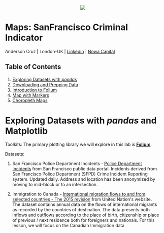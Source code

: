 <center>
    <img src="https://fael.edu.br/upload/cursos/interna/data-science-02-12-06-20-031446.png"  />
</center>

# Maps: SanFrancisco Criminal Indicator

Anderson Cruz | London-UK | 
<a href="https://www.linkedin.com/in/anderjcruz/" target="_blank">Linkedin</a> | 
<a href="https://nowacapital.com" target="_blank">Nowa Capital</a>

## Table of Contents

<div class="alert alert-block alert-info" style="margin-top: 20px">

1.  [Exploring Datasets with *pandas*](#0)<br>
2.  [Downloading and Prepping Data](#2)<br>
3.  [Introduction to Folium](#4) <br>
4.  [Map with Markers](#6) <br>
5.  [Choropleth Maps](#8) <br>

</div>

# Exploring Datasets with *pandas* and Matplotlib<a id="0"></a>

Toolkits: The primary plotting library we will explore in this lab is [**Folium**](https://github.com/python-visualization/folium/).

Datasets:

1.  San Francisco Police Department Incidents - [Police Department Incidents](https://data.sfgov.org/Public-Safety/Police-Department-Incidents-Previous-Year-2016-/ritf-b9ki?utm_medium=Exinfluencer&utm_source=Exinfluencer&utm_content=000026UJ&utm_term=10006555&utm_id=NA-SkillsNetwork-Channel-SkillsNetworkCoursesIBMDeveloperSkillsNetworkDV0101ENSkillsNetwork20297740-2021-01-01) from San Francisco public data portal. Incidents derived from San Francisco Police Department (SFPD) Crime Incident Reporting system. Updated daily. Address and location has been anonymized by moving to mid-block or to an intersection.

2.  Immigration to Canada - [International migration flows to and from selected countries - The 2015 revision](http://www.un.org/en/development/desa/population/migration/data/empirical2/migrationflows.shtml?utm_medium=Exinfluencer&utm_source=Exinfluencer&utm_content=000026UJ&utm_term=10006555&utm_id=NA-SkillsNetwork-Channel-SkillsNetworkCoursesIBMDeveloperSkillsNetworkDV0101ENSkillsNetwork20297740-2021-01-01) from United Nation's website. The dataset contains annual data on the flows of international migrants as recorded by the countries of destination. The data presents both inflows and outflows according to the place of birth, citizenship or place of previous / next residence both for foreigners and nationals. For this lesson, we will focus on the Canadian Immigration data
